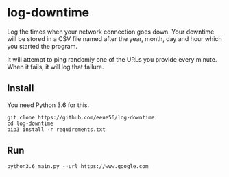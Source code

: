 # log-downtime
Log the times when your network connection goes down. Your downtime will be stored in a CSV file named after the year, month, day and hour which you started the program. 

It will attempt to ping randomly one of the URLs you provide every minute. When it fails, it will log that failure.


## Install

You need Python 3.6 for this.

```
git clone https://github.com/eeue56/log-downtime
cd log-downtime
pip3 install -r requirements.txt
``` 

## Run

```
python3.6 main.py --url https://www.google.com
```